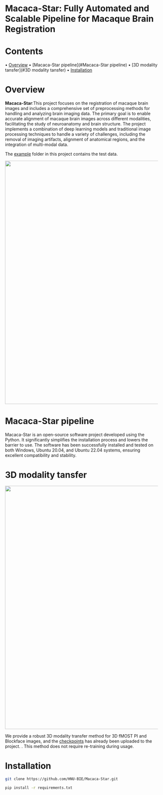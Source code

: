 # Macaca-Star: Fully Automated and Scalable Pipeline for Macaque Brain Registration

# Contents
&#x2022; [Overview](#Overview)
&#x2022; [Macaca-Star pipeline](#Macaca-Star pipeline)
&#x2022; [3D modality tansfer](#3D modality tansfer)
&#x2022; [Installation](#Installation)

# Overview
**Macaca-Star**:This project focuses on the registration of macaque brain images and includes a comprehensive set of preprocessing methods for handling and analyzing brain imaging data. The primary goal is to enable accurate alignment of macaque brain images across different modalities, facilitating the study of neuroanatomy and brain structure. The project implements a combination of deep learning models and traditional image processing techniques to handle a variety of challenges, including the removal of imaging artifacts, alignment of anatomical regions, and the integration of multi-modal data.

The [example](./example) folder in this project contains the test data.

<p align="center">
<img src="https://github.com/user-attachments/assets/e850250e-9390-4c54-a3d7-99e8f61e1812" width="800">

# Macaca-Star pipeline
Macaca-Star is an open-source software project developed using the Python. It significantly simplifies the installation process and lowers the barrier to use. The software has been successfully installed and tested on both Windows, Ubuntu 20.04, and Ubuntu 22.04 systems, ensuring excellent compatibility and stability.

# 3D modality tansfer
<p align="center">
<img src="https://github.com/user-attachments/assets/6b105954-14e3-4061-953d-311b27d08b62" width="800">

We provide a robust 3D modality transfer method for 3D fMOST PI and Blockface images, and the [checkpoints](./checkpoints) has already been uploaded to the project. . This method does not require re-training during usage.
# Installation
```Bash
git clone https://github.com/HNU-BIE/Macaca-Star.git

pip install -r requirements.txt
```
